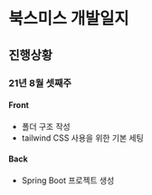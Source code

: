 # 북스미스 개발일지

## 진행상황

### 21년 8월 셋째주

#### Front

-   폴더 구조 작성
-   tailwind CSS 사용을 위한 기본 세팅

#### Back

-   Spring Boot 프로젝트 생성

